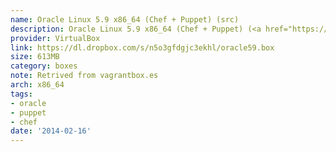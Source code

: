 ```yaml
---
name: Oracle Linux 5.9 x86_64 (Chef + Puppet) (src)
description: Oracle Linux 5.9 x86_64 (Chef + Puppet) (<a href="https://github.com/terrywang/vagrantboxes/blob/master/oracle59.md">src</a>)
provider: VirtualBox
link: https://dl.dropbox.com/s/n5o3gfdgjc3ekhl/oracle59.box
size: 613MB
category: boxes
note: Retrived from vagrantbox.es
arch: x86_64
tags:
- oracle
- puppet
- chef
date: '2014-02-16'
---
```

